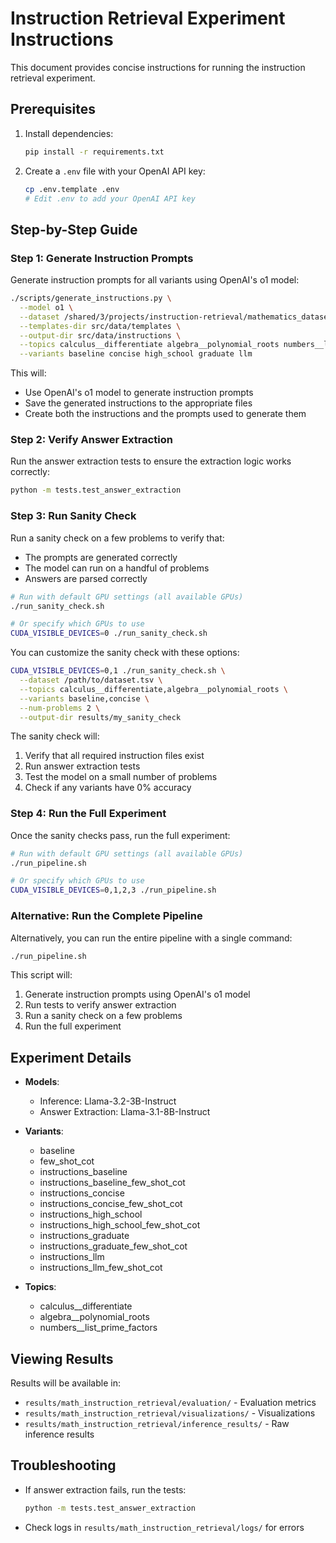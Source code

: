# Instruction Retrieval Experiment Instructions

This document provides concise instructions for running the instruction retrieval experiment.

## Prerequisites

1. Install dependencies:
   ```bash
   pip install -r requirements.txt
   ```

2. Create a `.env` file with your OpenAI API key:
   ```bash
   cp .env.template .env
   # Edit .env to add your OpenAI API key
   ```

## Step-by-Step Guide

### Step 1: Generate Instruction Prompts

Generate instruction prompts for all variants using OpenAI's o1 model:

```bash
./scripts/generate_instructions.py \
  --model o1 \
  --dataset /shared/3/projects/instruction-retrieval/mathematics_dataset/processed/easy_100.tsv \
  --templates-dir src/data/templates \
  --output-dir src/data/instructions \
  --topics calculus__differentiate algebra__polynomial_roots numbers__list_prime_factors \
  --variants baseline concise high_school graduate llm
```

This will:
- Use OpenAI's o1 model to generate instruction prompts
- Save the generated instructions to the appropriate files
- Create both the instructions and the prompts used to generate them

### Step 2: Verify Answer Extraction

Run the answer extraction tests to ensure the extraction logic works correctly:

```bash
python -m tests.test_answer_extraction
```

### Step 3: Run Sanity Check

Run a sanity check on a few problems to verify that:
- The prompts are generated correctly
- The model can run on a handful of problems
- Answers are parsed correctly

```bash
# Run with default GPU settings (all available GPUs)
./run_sanity_check.sh

# Or specify which GPUs to use
CUDA_VISIBLE_DEVICES=0 ./run_sanity_check.sh
```

You can customize the sanity check with these options:
```bash
CUDA_VISIBLE_DEVICES=0,1 ./run_sanity_check.sh \
  --dataset /path/to/dataset.tsv \
  --topics calculus__differentiate,algebra__polynomial_roots \
  --variants baseline,concise \
  --num-problems 2 \
  --output-dir results/my_sanity_check
```

The sanity check will:
1. Verify that all required instruction files exist
2. Run answer extraction tests
3. Test the model on a small number of problems
4. Check if any variants have 0% accuracy

### Step 4: Run the Full Experiment

Once the sanity checks pass, run the full experiment:

```bash
# Run with default GPU settings (all available GPUs)
./run_pipeline.sh

# Or specify which GPUs to use
CUDA_VISIBLE_DEVICES=0,1,2,3 ./run_pipeline.sh
```

### Alternative: Run the Complete Pipeline

Alternatively, you can run the entire pipeline with a single command:

```bash
./run_pipeline.sh
```

This script will:
1. Generate instruction prompts using OpenAI's o1 model
2. Run tests to verify answer extraction
3. Run a sanity check on a few problems
4. Run the full experiment

## Experiment Details

- **Models**: 
  - Inference: Llama-3.2-3B-Instruct
  - Answer Extraction: Llama-3.1-8B-Instruct

- **Variants**:
  - baseline
  - few_shot_cot
  - instructions_baseline
  - instructions_baseline_few_shot_cot
  - instructions_concise
  - instructions_concise_few_shot_cot
  - instructions_high_school
  - instructions_high_school_few_shot_cot
  - instructions_graduate
  - instructions_graduate_few_shot_cot
  - instructions_llm
  - instructions_llm_few_shot_cot

- **Topics**:
  - calculus__differentiate
  - algebra__polynomial_roots
  - numbers__list_prime_factors

## Viewing Results

Results will be available in:
- `results/math_instruction_retrieval/evaluation/` - Evaluation metrics
- `results/math_instruction_retrieval/visualizations/` - Visualizations
- `results/math_instruction_retrieval/inference_results/` - Raw inference results

## Troubleshooting

- If answer extraction fails, run the tests:
  ```bash
  python -m tests.test_answer_extraction
  ```

- Check logs in `results/math_instruction_retrieval/logs/` for errors 